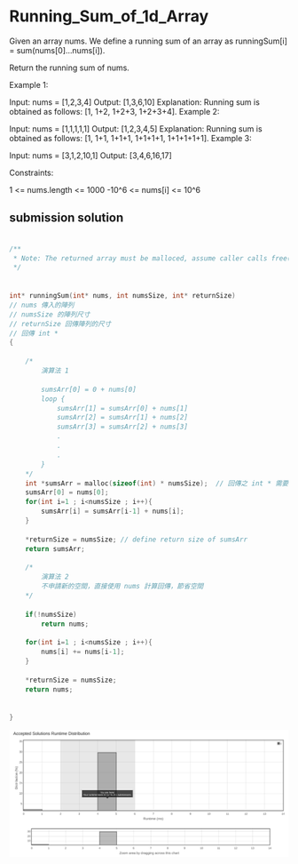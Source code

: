 # Running_Sum_of_1d_Array

Given an array nums. We define a running sum of an array as runningSum[i] = sum(nums[0]…nums[i]).

Return the running sum of nums.

Example 1:

Input: nums = [1,2,3,4]
Output: [1,3,6,10]
Explanation: Running sum is obtained as follows: [1, 1+2, 1+2+3, 1+2+3+4].
Example 2:

Input: nums = [1,1,1,1,1]
Output: [1,2,3,4,5]
Explanation: Running sum is obtained as follows: [1, 1+1, 1+1+1, 1+1+1+1, 1+1+1+1+1].
Example 3:

Input: nums = [3,1,2,10,1]
Output: [3,4,6,16,17]
 

Constraints:

1 <= nums.length <= 1000
-10^6 <= nums[i] <= 10^6


## submission solution

```c

/**
 * Note: The returned array must be malloced, assume caller calls free().
 */

 
int* runningSum(int* nums, int numsSize, int* returnSize)
// nums 傳入的陣列
// numsSize 的陣列尺寸
// returnSize 回傳陣列的尺寸
// 回傳 int *
{

    /*  
        演算法 1
        
        sumsArr[0] = 0 + nums[0]
        loop {
            sumsArr[1] = sumsArr[0] + nums[1]
            sumsArr[2] = sumsArr[1] + nums[2]
            sumsArr[3] = sumsArr[2] + nums[3]
            .
            .
            .
        }
    */
    int *sumsArr = malloc(sizeof(int) * numsSize);  // 回傳之 int * 需要 malloc 空間
    sumsArr[0] = nums[0];
    for(int i=1 ; i<numsSize ; i++){
        sumsArr[i] = sumsArr[i-1] + nums[i];
    }

    *returnSize = numsSize; // define return size of sumsArr
    return sumsArr;
    
    /*
        演算法 2
        不申請新的空間，直接使用 nums 計算回傳，節省空間
    */

    if(!numsSize)
        return nums;

    for(int i=1 ; i<numsSize ; i++){
        nums[i] += nums[i-1];
    }
    
    *returnSize = numsSize; 
    return nums;
    
    
}


```

![Running_Sum_of_1d_Array.png](./Running_Sum_of_1d_Array.png)
